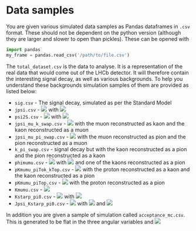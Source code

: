 Data samples
============

You are given various simulated data samples as Pandas dataframes in `.csv` format. These should not be dependent on the python version (although they are larger and slower to open than pickles). These can be opened with 

```python
import pandas
my_frame = pandas.read_csv('/path/to/file.csv')
```

The `total_dataset.csv` is the data to analyse. It is a representation of the real data that would come out of the LHCb detector. It will therefore contain the interesting signal decay, as well as various backgrounds. To help you understand these backgrounds simulation samples of them are provided as listed below:

* `sig.csv` - The signal decay, simulated as per the Standard Model
* `jpsi.csv` - <img src="https://latex.codecogs.com/gif.latex?B^{0}\rightarrow{}J/\psi{}K^{\ast{}0} " /> with <img src="https://latex.codecogs.com/gif.latex?J/\psi\rightarrow\mu\mu " />
* `psi2S.csv` - <img src="https://latex.codecogs.com/gif.latex?B^{0}\rightarrow{}\psi{}(2S)K^{\ast{}0} " /> with <img src="https://latex.codecogs.com/gif.latex?\psi{}(2S)\rightarrow\mu\mu " />
* `jpsi_mu_k_swap.csv` - <img src="https://latex.codecogs.com/gif.latex?B^{0}\rightarrow{}J/\psi{}K^{\ast{}0} " /> with the muon reconstructed as kaon and the kaon reconstructed as a muon
* `jpsi_mu_pi_swap.csv` - <img src="https://latex.codecogs.com/gif.latex?B^{0}\rightarrow{}J/\psi{}K^{\ast{}0} " /> with the muon reconstructed as pion and the pion reconstructed as a muon
* `k_pi_swap.csv` - signal decay but with the kaon reconstructed as a pion and the pion reconstructed as a kaon
* `phimumu.csv` - <img src="https://latex.codecogs.com/gif.latex?B_{s}^{0}\rightarrow{}\phi\mu\mu " /> with <img src="https://latex.codecogs.com/gif.latex?\phi{}\rightarrow{}KK " /> and one of the kaons reconstructed as a pion
* `pKmumu_piTok_kTop.csv` - <img src="https://latex.codecogs.com/gif.latex?\Lambda_{b}^{0}\rightarrow{}pK\mu\mu " /> with the proton reconstructed as a kaon and the kaon reconstructed as a pion
* `pKmumu_piTop.csv`  - <img src="https://latex.codecogs.com/gif.latex?\Lambda_{b}^{0}\rightarrow{}pK\mu\mu " /> with the proton reconstructed as a pion
* `Kmumu.csv` - <img src="https://latex.codecogs.com/svg.image?B^{&plus;}\to&space;K^{&plus;}\mu^{&plus;}\mu^{-} " />
* `Kstarp_pi0.csv` - <img src="https://latex.codecogs.com/svg.image?B^{&plus;}\to&space;K^{\ast{}+}\mu^{&plus;}\mu^{-} " /> with <img src="https://latex.codecogs.com/svg.image?K^{\ast{}+}\to{}K^{&plus;}\pi^{0} " />
* `Jpsi_Kstarp_pi0.csv` - <img src="https://latex.codecogs.com/svg.image?B^{&plus;}\to&space;K^{\ast{}+}J/\psi "/> with <img src="https://latex.codecogs.com/svg.image?K^{\ast{}+}\to{}K^{&plus;}\pi^{0} " /> and <img src="https://latex.codecogs.com/gif.latex?J/\psi\rightarrow\mu\mu " />

In addition you are given a sample of simulation called `acceptance_mc.csv`. This is generated to be flat in the three angular variables and <img src="https://latex.codecogs.com/gif.latex?q^{2}" />
